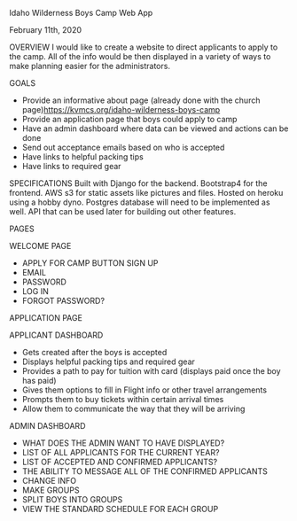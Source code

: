 Idaho Wilderness Boys Camp Web App

February 11th, 2020

OVERVIEW
I would like to create a website to direct applicants to apply to the camp. All of the info would be then displayed in a variety of ways to make planning easier for the administrators.  

GOALS
  - Provide an informative about page (already done with the church page)https://kvmcs.org/idaho-wilderness-boys-camp
  - Provide an application page that boys could apply to camp
  - Have an admin dashboard where data can be viewed and actions can be done
  - Send out acceptance emails based on who is accepted
  - Have links to helpful packing tips
  - Have links to required gear


SPECIFICATIONS
    Built with Django for the backend.
    Bootstrap4 for the frontend.
    AWS s3 for static assets like pictures and files.
    Hosted on heroku using a hobby dyno.
    Postgres database will need to be implemented as well.
    API that can be used later for building out other features.






PAGES

WELCOME PAGE
  - APPLY FOR CAMP BUTTON
SIGN UP
  - EMAIL
  - PASSWORD
  - LOG IN
  - FORGOT PASSWORD?


APPLICATION PAGE

APPLICANT DASHBOARD
  - Gets created after the boys is accepted
  - Displays helpful packing tips and required gear
  - Provides a path to pay for tuition with card (displays paid once the boy has paid)
  - Gives them options to fill in Flight info or other travel arrangements
  - Prompts them to buy tickets within certain arrival times
  - Allow them to communicate the way that they will be arriving

ADMIN DASHBOARD
  - WHAT DOES THE ADMIN WANT TO HAVE DISPLAYED?
  - LIST OF ALL APPLICANTS FOR THE CURRENT YEAR?
  - LIST OF ACCEPTED AND CONFIRMED APPLICANTS?
  - THE ABILITY TO MESSAGE ALL OF THE CONFIRMED APPLICANTS
  - CHANGE INFO
  - MAKE GROUPS
  - SPLIT BOYS INTO GROUPS
  - VIEW THE STANDARD SCHEDULE FOR EACH GROUP
